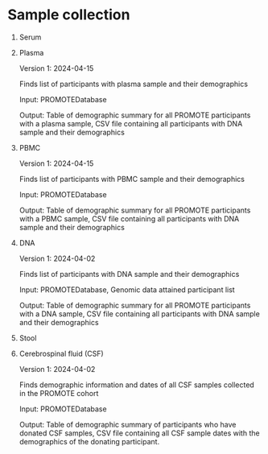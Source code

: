 # Sample collection

1. Serum
2. Plasma

   Version 1: 2024-04-15

   Finds list of participants with plasma sample and their demographics

   Input: PROMOTEDatabase

   Output: Table of demographic summary for all PROMOTE participants with a plasma sample, CSV file containing all participants with DNA sample and their demographics

4. PBMC

   Version 1: 2024-04-15

   Finds list of participants with PBMC sample and their demographics

   Input: PROMOTEDatabase

   Output: Table of demographic summary for all PROMOTE participants with a PBMC sample, CSV file containing all participants with DNA sample and their demographics
   
5. DNA

   Version 1: 2024-04-02

   Finds list of participants with DNA sample and their demographics

   Input: PROMOTEDatabase, Genomic data attained participant list

   Output: Table of demographic summary for all PROMOTE participants with a DNA sample, CSV file containing all participants with DNA sample and their demographics
   
6. Stool
7. Cerebrospinal fluid (CSF)

   Version 1: 2024-04-02

   Finds demographic information and dates of all CSF samples collected in the PROMOTE cohort

   Input: PROMOTEDatabase

   Output: Table of demographic summary of participants who have donated CSF samples, CSV file containing all CSF sample dates with the demographics of the donating participant.
